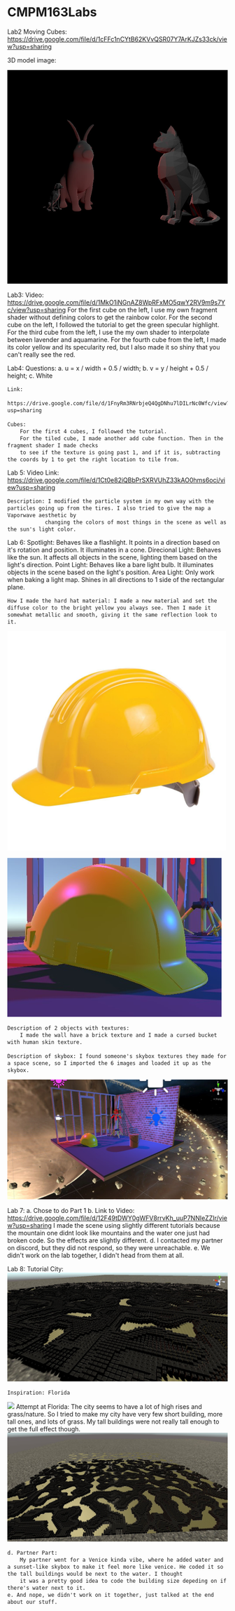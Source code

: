 # CMPM163Labs
 
 Lab2 Moving Cubes: https://drive.google.com/file/d/1cFFc1nCYtB62KVvQSR07Y7ArKJZs33ck/view?usp=sharing

 3D model image:

![](images/3DModels.jpg)


Lab3:
    Video: https://drive.google.com/file/d/1MkO1iNGnAZ8WpRFxMO5qwY2RV9m9s7Yc/view?usp=sharing
    For the first cube on the left, I use my own fragment shader without defining colors to get the rainbow color. 
    For the second cube on the left, I followed the tutorial to get the green specular highlight. 
    For the third cube from the left, I use the my own shader to interpolate between lavender and aquamarine. 
    For the fourth cube from the left, I made its color yellow and its specularity red, but I also made it so shiny that you can't really see the red.

Lab4:
    Questions:
        a. u = x / width + 0.5 / width;
        b. v = y / height + 0.5 / height;
        c. White

    Link:
        https://drive.google.com/file/d/1FnyRm3RNrbjeQ4QgDNhu7lDILrNc0Wfc/view?usp=sharing

    Cubes:
        For the first 4 cubes, I followed the tutorial.
        For the tiled cube, I made another add cube function. Then in the fragment shader I made checks
        to see if the texture is going past 1, and if it is, subtracting the coords by 1 to get the right location to tile from.

Lab 5:
    Video Link: https://drive.google.com/file/d/1Ct0e82iQBbPrSXRVUhZ33kAO0hms6ocj/view?usp=sharing

    Description: I modified the particle system in my own way with the particles going up from the tires. I also tried to give the map a Vaporwave aesthetic by
                changing the colors of most things in the scene as well as the sun's light color.

Lab 6:
    Spotlight: Behaves like a flashlight. It points in a direction based on it's rotation and position. It illuminates in a cone.
    Direcional Light: Behaves like the sun. It affects all objects in the scene, lighting them based on the light's direction.
    Point Light: Behaves like a bare light bulb. It illuminates objects in the scene based on the light's position.
    Area Light: Only work when baking a light map. Shines in all directions to 1 side of the rectangular plane.

    How I made the hard hat material: I made a new material and set the diffuse color to the bright yellow you always see. Then I made it somewhat metallic and smooth, giving it the same reflection look to it.

<img src="images/hard-hat.jpg" width="500" height="500">

![](images/myHardhat.jpg)

    Description of 2 objects with textures:
        I made the wall have a brick texture and I made a cursed bucket with human skin texture.

    Description of skybox: I found someone's skybox textures they made for a space scene, so I imported the 6 images and loaded it up as the skybox.

![](images/sceneScreenshot.jpg)

Lab 7:
    a. Chose to do Part 1
    b. Link to Video: https://drive.google.com/file/d/12F49tDWY0gWFV8rrvKh_uuP7NNIeZZIr/view?usp=sharing
       I made the scene using slightly different tutorials because the mountain one didnt look like mountains and the water one just had broken code. So the effects are slightly different.
    d. I contacted my partner on discord, but they did not respond, so they were unreachable.
    e. We didn't work on the lab together, I didn't head from them at all. 

Lab 8:
    Tutorial City:
![](images/lab8.jpg)

    Inspiration: Florida
![](images/florida.jpg)
    Attempt at Florida: The city seems to have a lot of high rises and grass/nature. So I tried to make my city have very few short building, more tall ones, and lots of grass. My tall buildings
    were not really tall enough to get the full effect though.
![](images/Lab8Florida.jpg)

    d. Partner Part:
        My partner went for a Venice kinda vibe, where he added water and a sunset-like skybox to make it feel more like venice. He coded it so the tall buildings would be next to the water. I thought 
        it was a pretty good idea to code the building size depeding on if there's water next to it.
    e. And nope, we didn't work on it together, just talked at the end about our stuff.